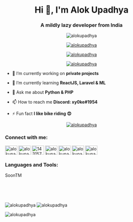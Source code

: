 <h1 align="center">Hi 👋, I'm Alok Upadhya</h1>
<h3 align="center">A mildly lazy developer from India</h3>

<p align="center"> <img src="https://komarev.com/ghpvc/?username=alokupadhya&label=Profile%20views&color=0e75b6&style=flat" alt="alokupadhya" /> </p>

<p align="center"> <a href="https://github.com/ryo-ma/github-profile-trophy"><img src="https://github-profile-trophy.vercel.app/?username=alokupadhya&theme=radical" alt="alokupadhya" /></a> </p>

<p align="center"> <a href="https://twitter.com/alokupadhya" target="blank"><img src="https://img.shields.io/twitter/follow/alokupadhya?logo=twitter&style=for-the-badge" alt="alokupadhya" /></a> </p>

<p align="center"> <a href="https://rishub.cc" target="blank"><img src="https://img.shields.io/website?label=rishub.cc&style=for-the-badge&url=https%3A%2F%2Frishub.cc" alt="alokupadhya" /></a> </p>


- 🔭 I’m currently working on **private projects**

- 🌱 I’m currently learning **ReactJS, Laravel & ML**

- 💬 Ask me about **Python & PHP**

- 📫 How to reach me **Discord: xy0ke#1954**

- ⚡ Fun fact **I like bike riding 😍**


<p align="center"> <a href="https://open.spotify.com/user/31drjew66te656erjtmaoozu65si" target="blank"><img src="https://spotify-snowy.vercel.app/api/spotify" alt="alokupadhya" /></a> </p>



<h3 align="left">Connect with me:</h3>
<p align="left">
<a href="https://dev.to/alokupadhya" target="_blank"><img align="center" src="https://cdn.jsdelivr.net/npm/simple-icons@3.0.1/icons/dev-dot-to.svg" alt="alokupadhya" height="30" width="40" /></a>
<a href="https://twitter.com/alokupadhya" target=”_blank”><img align="center" src="https://raw.githubusercontent.com/rahuldkjain/github-profile-readme-generator/master/src/images/icons/Social/twitter.svg" alt="alokupadhya" height="30" width="40" /></a>
<a href="https://stackoverflow.com/users/14315714" target="_blank"><img align="center" src="https://raw.githubusercontent.com/rahuldkjain/github-profile-readme-generator/master/src/images/icons/Social/stack-overflow.svg" alt="14315714" height="30" width="40" /></a>
<a href="https://instagram.com/alokupadhya" target="_blank"><img align="center" src="https://raw.githubusercontent.com/rahuldkjain/github-profile-readme-generator/master/src/images/icons/Social/instagram.svg" alt="alokupadhya" height="30" width="40" /></a>
<a href="https://rishub.medium.com/" target="_blank"><img align="center" src="https://raw.githubusercontent.com/rahuldkjain/github-profile-readme-generator/master/src/images/icons/Social/medium.svg" alt="alokupadhya" height="30" width="40" /></a>
<a href="https://www.codechef.com/users/alokupadhya" target="_blank"><img align="center" src="https://cdn.jsdelivr.net/npm/simple-icons@3.1.0/icons/codechef.svg" alt="alokupadhya" height="30" width="40" /></a>
<a href="https://www.leetcode.com/alokupadhya" target="_blank"><img align="center" src="https://raw.githubusercontent.com/rahuldkjain/github-profile-readme-generator/master/src/images/icons/Social/leet-code.svg" alt="alokupadhya" height="30" width="40" /></a>
</p>

<h3 align="left">Languages and Tools:</h3>
<p align="left"> 
SoonTM
</p>

<br>
<br>
<br>

<p><img align="center" src="https://github-readme-stats.vercel.app/api?username=alokupadhya&show_icons=true&locale=en&theme=radical" alt="alokupadhya" />

<img align="center" src="https://github-readme-streak-stats.herokuapp.com/?user=alokupadhya&theme=radical" alt="alokupadhya" />

<img align="center" src="https://github-readme-stats.vercel.app/api/top-langs?username=alokupadhya&show_icons=true&locale=en&layout=compact&theme=radical" alt="alokupadhya" /></p>
